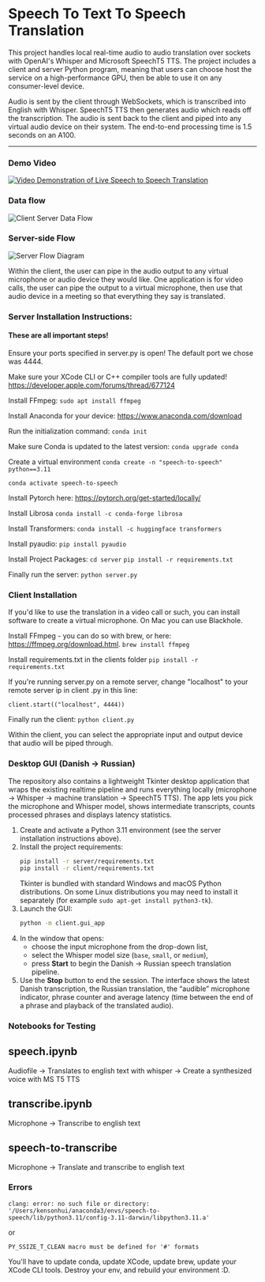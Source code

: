 # Speech To Text To Speech Translation

This project handles local real-time audio to audio translation over sockets with OpenAI's Whisper and Microsoft SpeechT5 TTS. The project includes a client and server Python program, meaning that users can choose host the service on a high-performance GPU, then be able to use it on any consumer-level device.

Audio is sent by the client through WebSockets, which is transcribed into English with Whisper. SpeechT5 TTS then generates audio which reads off the transcription. The audio is sent back to the client and piped into any virtual audio device on their system. The end-to-end processing time is 1.5 seconds on an A100.

---
### Demo Video
[![Video Demonstration of Live Speech to Speech Translation](https://img.youtube.com/vi/yvikqjM8TeA/0.jpg)](https://www.youtube.com/watch?v=yvikqjM8TeA)



### Data flow
![Client Server Data Flow](https://github.com/kensonhui/live-speech-to-text-to-speech/assets/60726802/6a81c04e-c493-43d0-ad2e-a61638ddb81b)

### Server-side Flow
![Server Flow Diagram](https://github.com/kensonhui/live-speech-to-text-to-speech/assets/60726802/87ba0b85-6c7a-4cb6-bf19-f2fdf3722455)

Within the client, the user can pipe in the audio output to any virtual microphone or audio device they would like. One application is for video calls, the user can pipe the output to a virtual microphone, then use that audio device in a meeting so that everything they say is translated.

### Server Installation Instructions:
#### These are all important steps!

Ensure your ports specified in server.py is open! The default port we chose was 4444.

Make sure your XCode CLI or C++ compiler tools are fully updated!
https://developer.apple.com/forums/thread/677124

Install FFmpeg:
```sudo apt install ffmpeg```

Install Anaconda for your device:
https://www.anaconda.com/download

Run the initialization command:
```conda init```

Make sure Conda is updated to the latest version:
```conda upgrade conda```

Create a virtual environment
```conda create -n "speech-to-speech" python==3.11```

```conda activate speech-to-speech```

Install Pytorch here:
https://pytorch.org/get-started/locally/

Install Librosa
```conda install -c conda-forge librosa```

Install Transformers:
```conda install -c huggingface transformers```

Install pyaudio:
```pip install pyaudio```

Install Project Packages:
```cd server```
```pip install -r requirements.txt```

Finally run the server:
```python server.py```


### Client Installation
If you'd like to use the translation in a video call or such, you can install software to create a virtual microphone. On Mac you can use Blackhole.

Install FFmpeg - you can do so with brew, or here: https://ffmpeg.org/download.html.
```brew install ffmpeg``` 

Install requirements.txt in the clients folder
```pip install -r requirements.txt```

If you're running server.py on a remote server, change "localhost" to your remote server ip in client .py in this line:
```
client.start(("localhost", 4444)) 
```

Finally run the client:
```python client.py```

Within the client, you can select the appropriate input and output device that audio will be piped through.

### Desktop GUI (Danish → Russian)

The repository also contains a lightweight Tkinter desktop application that wraps the
existing realtime pipeline and runs everything locally (microphone → Whisper →
machine translation → SpeechT5 TTS). The app lets you pick the microphone and
Whisper model, shows intermediate transcripts, counts processed phrases and
displays latency statistics.

1. Create and activate a Python 3.11 environment (see the server installation instructions above).
2. Install the project requirements:
   ```bash
   pip install -r server/requirements.txt
   pip install -r client/requirements.txt
   ```
   Tkinter is bundled with standard Windows and macOS Python distributions. On
   some Linux distributions you may need to install it separately (for example
   `sudo apt-get install python3-tk`).
3. Launch the GUI:
   ```bash
   python -m client.gui_app
   ```
4. In the window that opens:
   - choose the input microphone from the drop-down list,
   - select the Whisper model size (`base`, `small`, or `medium`),
   - press **Start** to begin the Danish → Russian speech translation pipeline.
5. Use the **Stop** button to end the session. The interface shows the latest
   Danish transcription, the Russian translation, the “audible” microphone
   indicator, phrase counter and average latency (time between the end of a
   phrase and playback of the translated audio).

### Notebooks for Testing

## speech.ipynb

Audiofile -> Translates to english text with whisper -> Create a synthesized voice with MS T5 TTS

## transcribe.ipynb

Microphone -> Transcribe to english text

## speech-to-transcribe

Microphone -> Translate and transcribe to english text


### Errors
```clang: error: no such file or directory: '/Users/kensonhui/anaconda3/envs/speech-to-speech/lib/python3.11/config-3.11-darwin/libpython3.11.a'```

or 

```PY_SSIZE_T_CLEAN macro must be defined for '#' formats```

You'll have to update conda, update XCode, update brew, update your XCode CLI tools. Destroy your env, and rebuild your environment :D.
